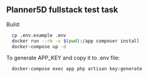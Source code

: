 ## Planner5D fullstack test task

Build:
```sh
  cp .env.example .env
  docker run --rm -v $(pwd):/app composer install
  docker-compose up -d
```

To generate APP_KEY and copy it to .env file:
```sh
  docker-compose exec app php artisan key:generate
```
